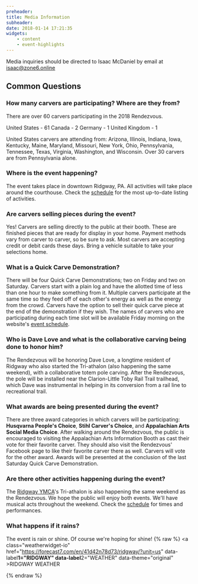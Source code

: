 ```yaml
---
preheader: 
title: Media Information
subheader: 
date: 2018-01-14 17:21:35
widgets:
    - content
    - event-highlights
---
```


Media inquiries should be directed to Isaac McDaniel by email at isaac@zone6.online

## Common Questions

### How many carvers are participating? Where are they from?
There are over 60 carvers participating in the 2018 Rendezvous.

United States - 61
Canada - 2
Germany - 1
United Kingdom - 1

United States carvers are attending from: Arizona, Illinois, Indiana, Iowa, Kentucky, Maine, Maryland, Missouri, New York, Ohio, Pennsylvania, Tennessee, Texas, Virginia, Washington, and Wisconsin.
Over 30 carvers are from Pennsylvania alone.

### Where is the event happening?
The event takes place in downtown Ridgway, PA. All activities will take place around the courthouse. Check the [schedule](../schedule "2018 Rendezvous Schedule") for the most up-to-date listing of activities.

### Are carvers selling pieces during the event?
Yes! Carvers are selling directly to the public at their booth. These are finished pieces that are ready for display in your home. Payment methods vary from carver to carver, so be sure to ask. Most carvers are accepting credit or debit cards these days. Bring a vehicle suitable to take your selections home.

### What is a Quick Carve Demonstration?
There will be four Quick Carve Demonstrations; two on Friday and two on Saturday. Carvers start with a plain log and have the allotted time of less than one hour to make something from it. Multiple carvers participate at the same time so they feed off of each other's energy as well as the energy from the crowd. Carvers have the option to sell their quick carve piece at the end of the demonstration if they wish. The names of carvers who are participating during each time slot will be available Friday morning on the website's [event schedule](../schedule "2018 Rendezvous Schedule").

### Who is Dave Love and what is the collaborative carving being done to honor him?
The Rendezvous will be honoring Dave Love, a longtime resident of Ridgway who also started the Tri-athalon (also happening the same weekend), with a collaborative totem pole carving. After the Rendezvous, the pole will be installed near the Clarion-Little Toby Rail Trail trailhead, which Dave was instrumental in helping in its conversion from a rail line to recreational trail.

### What awards are being presented during the event?
There are three award categories in which carvers will be participating: **Husqvarna People's Choice**, **Stihl Carver's Choice**, and **Appalachian Arts Social Media Choice**. After walking around the Rendezvous, the public is encouraged to visiting the Appalachian Arts Information Booth as cast their vote for their favorite carver. They should also visit the Rendezvous' Facebook page to like their favorite carver there as well. Carvers will vote for the other award. Awards will be presented at the conclusion of the last Saturday Quick Carve Demonstration.

### Are there other activities happening during the event?
The [Ridgway YMCA](http://www.ymcaridgway.com/ "Ridgway YMCA")'s Tri-athalon is also happening the same weekend as the Rendezvous. We hope the public will enjoy both events.
We'll have musical acts throughout the weekend. Check the [schedule](../schedule "2018 Rendezvous Schedule") for times and performances.


### What happens if it rains?
The event is rain or shine. Of course we're hoping for shine!
{% raw %}
<a class="weatherwidget-io" href="https://forecast7.com/en/41d42n78d73/ridgway/?unit=us" data-label**1="RIDGWAY" data-label**2="WEATHER" data-theme="original" >RIDGWAY WEATHER</a>
<script>
!function(d,s,id){var js,fjs=d.getElementsByTagName(s)[0];if(!d.getElementById(id)){js=d.createElement(s);js.id=id;js.src='https://weatherwidget.io/js/widget.min.js';fjs.parentNode.insertBefore(js,fjs);}}(document,'script','weatherwidget-io-js');
</script>
{% endraw %}